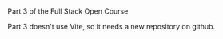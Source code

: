 #
Part 3 of the Full Stack Open Course

Part 3 doesn't use Vite, so it needs a new repository on github.

